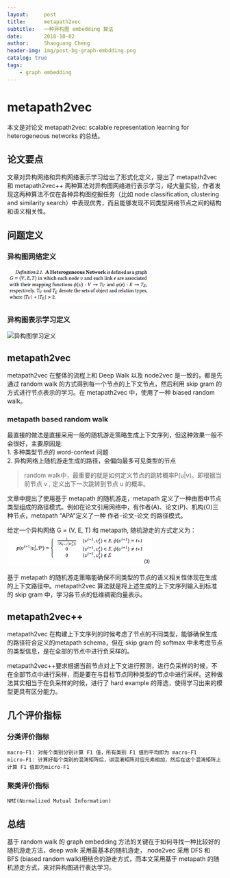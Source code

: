 ```yaml
---
layout:     post
title:     	metapath2vec
subtitle:   一种异构图 embedding 算法
date:       2018-10-02
author:     Shaoguang Cheng
header-img: img/post-bg-graph-embdding.png
catalog: true
tags:
    - graph embedding
---
```



# metapath2vec


本文是对论文 metapath2vec: scalable representation learning for heterogeneous networks 的总结。

## 论文要点
文章对异构网络和异构网络表示学习给出了形式化定义，提出了 metapath2vec 和 metapath2vec++ 两种算法对异构图网络进行表示学习，经大量实验，作者发现这两种算法不仅在各种异构图挖掘任务（比如 node classification, clustering and similarity search）中表现优秀，而且能够发现不同类型网络节点之间的结构和语义相关性。

## 问题定义

### 异构图网络定义
![异构图定义](../img/metapath2vec/h-graph-def.png)

### 异构图表示学习定义
![异构图学习定义](../img/metapath2vec/h-graph-rep-learning.png)

## metapath2vec
metapath2vec 在整体的流程上和 Deep Walk 以及 node2vec 是一致的，都是先通过 random walk 的方式得到每一个节点的上下文节点，然后利用 skip gram 的方式进行节点表示的学习。在 metapath2vec 中，使用了一种 biased random walk。

### metapath based random walk
最直接的做法是直接采用一般的随机游走策略生成上下文序列，但这种效果一般不会很好，主要原因是:  
	1. 多种类型节点的 word-context 问题  
	2. 异构网络上随机游走生成的路径，会偏向最多可见类型的节点

> random walk中，最重要的就是如何定义节点的跳转概率P(u|v)。即根据当前节点 v , 定义出下一次跳转到节点 u 的概率。

文章中提出了使用基于 metapath 的随机游走，metapath 定义了一种由图中节点类型组成的路径模式。例如在论文引用网络中，有作者(A)、论文(P)、机构(O)三种节点，metapath "APA"定义了一种 作者-论文-论文 的路径模式。

给定一个异构网络 G = (V, E, T) 和 metapath, 随机游走的方式定义为：
![metapath-based-random-walk](../img/metapath2vec/metapath-based-rw.png)

基于 metapath 的随机游走策略能确保不同类型的节点的语义相关性体现在生成的上下文路径中。metapath2vec 算法就是将上述生成的上下文序列输入到标准的 skip gram 中，学习各节点的低维稠密向量表示。

## metapath2vec++
metapath2vec 在构建上下文序列的时候考虑了节点的不同类型，能够确保生成的路径符合定义的metapath schema，但在 skip gram 的 softmax 中未考虑节点的类型信息，是在全部的节点中进行负采样的。

metapath2vec++要求根据当前节点对上下文进行预测，进行负采样的时候，不在全部节点中进行采样，而是要在与目标节点同种类型的节点中进行采样。这种做法其实相当于在负采样的时候，进行了 hard example 的筛选，使得学习出来的模型更具有区分能力。

## 几个评价指标
### 分类评价指标
	macro-F1: 对每个类别分别计算 F1 值，所有类别 F1 值的平均即为 macro-F1
	micro-F1: 计算好每个类别的混淆矩阵后，讲混淆矩阵对应元素相加，然后在这个混淆矩阵上计算 F1 值即为micro-F1
	
### 聚类评价指标
	NMI(Normalized Mutual Information) 

## 总结
基于 random walk 的 graph embedding 方法的关键在于如何寻找一种比较好的随机游走方法，deep walk 采用最基本的随机游走， node2vec 采用 DFS 和 BFS (biased random walk)相结合的游走方式，而本文采用基于 metapath 的随机游走方式，来对异构图进行表达学习。




	
	
